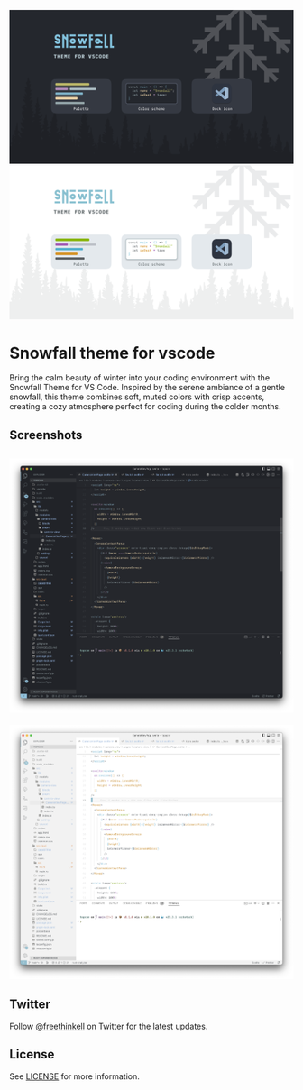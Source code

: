 ![Banner Dark](./assets/banner_dark.png#gh-dark-mode-only)
![Banner Light](./assets/banner_light.png#gh-light-mode-only)

# Snowfall theme for vscode

Bring the calm beauty of winter into your coding environment with the Snowfall Theme for VS Code. Inspired by the serene ambiance of a gentle snowfall, this theme combines soft, muted colors with crisp accents, creating a cozy atmosphere perfect for coding during the colder months.

## Screenshots

## ![Screenshot Dark](./assets/dark_theme.png)

![Screenshot Dark](./assets/light_theme.png)

## Twitter

Follow [@freethinkell](https://twitter.com/freethinkell) on Twitter for the latest updates.

## License

See [LICENSE](./LICENSE) for more information.
